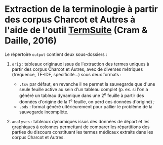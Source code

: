 # Extraction de la terminologie à partir des corpus Charcot et Autres à l'aide de l'outil [TermSuite](https://termsuite.github.io/) (Cram & Daille, 2016)

Le répertoire `output` contient deux sous-dossiers :

1. `orig` : tableaux originaux issus de l'extraction des termes uniques à partir des corpus Charcot et Autres, avec de diverses métriques (fréquence, TF-IDF, spécificité...) sous deux formats : 

	* `.tsv` par défaut, en revanche il ne permet la sauvegarde que d'une seule feuille active au sein d'un tableau complet (p. ex. si l'on a généré un tableau dynamique dans une 2<sup>e</sup> feuille à partir des données d'origine de la 1<sup>e</sup> feuille, on perd ces données d'origine) ;
	*  `.ods` : format généré ultérieurement pour pallier le problème de la sauvegarde incomplète.

2. `analyses` : tableaux dynamiques issus des données de départ et les graphiques à colonnes permettant de comparer les répartitions des parties du discours constituant les termes médicaux extraits dans les corpus Charcot et Autres.


